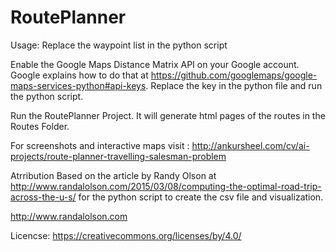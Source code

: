 # RoutePlanner

Usage: 
Replace the waypoint list in the python script

Enable the Google Maps Distance Matrix API on your Google account. Google explains how to do that at https://github.com/googlemaps/google-maps-services-python#api-keys.
Replace the key in the python file and run the python script.

Run the RoutePlanner Project.
It will generate html pages of the routes in the Routes Folder.

For screenshots and interactive maps visit :  http://ankursheel.com/cv/ai-projects/route-planner-travelling-salesman-problem

Atrribution
Based on the article by Randy Olson at http://www.randalolson.com/2015/03/08/computing-the-optimal-road-trip-across-the-u-s/ for the python script to create the csv file and visualization.

http://www.randalolson.com

Licencse: https://creativecommons.org/licenses/by/4.0/

